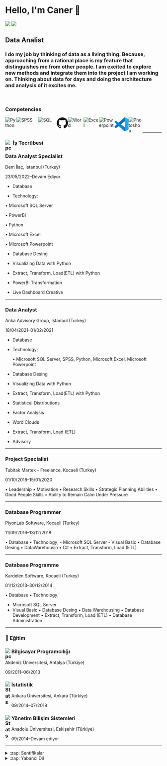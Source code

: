 # Hello, I'm Caner 👋 
<a href="mailto:cner.un@gmail.com?"><img src="https://img.shields.io/badge/gmail-%23DD0031.svg?&style=for-the-badge&logo=gmail&logoColor=white"/></a>
<a href="https://www.linkedin.com/in/canerun"><img src="https://img.shields.io/badge/LinkedIn-%23DD0031.svg?&style=for-the-badge&logo=LinkedIn&logoColor=white&color=blue"/></a>



## Data Analist

### I do my job by thinking of data as a living thing.  Because, approaching from a rational place is my feature that distinguishes me from other people.  I am excited to explore new methods and integrate them into the project I am working on.  Thinking about data for days and doing the architecture and analysis of it excites me.




<br />

### Competencies

<img align="left" alt="Python" width="36px" src="https://upload.wikimedia.org/wikipedia/commons/thumb/c/c3/Python-logo-notext.svg/1200px-Python-logo-notext.svg.png" />
<img align="left" alt="SPSS" width="70px" src="https://external-content.duckduckgo.com/iu/?u=https%3A%2F%2Fwww.gvsu.edu%2Fcms4%2Fasset%2F4CE39E3F-BF40-0D23-0D675539A8F525E7%2Fhawdmoorm_x_1hy8mzgxqbwo45pfysz8u93t0pjjt0u.png&f=1&nofb=1" />
<img align="left" alt="SQL" width="60px" src="https://external-content.duckduckgo.com/iu/?u=https%3A%2F%2Fcdn.analyticsvidhya.com%2Fwp-content%2Fuploads%2F2020%2F06%2Fsql-logo.png&f=1&nofb=1" />
<img align="left" alt="GitHub" width="36px" src="https://raw.githubusercontent.com/github/explore/78df643247d429f6cc873026c0622819ad797942/topics/github/github.png" />
<img align="left" alt="Word" width="50px" src="https://logodownload.org/wp-content/uploads/2018/10/word-logo-0.png" />
<img align="left" alt="Excel" width="50px" src="https://logodownload.org/wp-content/uploads/2020/04/excel-logo-0.png" />
<img align="left" alt="Powerpoint" width="50px" src="https://logodownload.org/wp-content/uploads/2020/04/microsoft-powerpoint-logo-0.png" />
<img align="left" alt="Visual Studio Code" width="45px" src="https://raw.githubusercontent.com/github/explore/80688e429a7d4ef2fca1e82350fe8e3517d3494d/topics/visual-studio-code/visual-studio-code.png" />
<img align="left" alt="Photoshop" width="45px" src="https://upload.wikimedia.org/wikipedia/commons/thumb/c/cf/Adobe_Photoshop_Express_logo.svg/2101px-Adobe_Photoshop_Express_logo.svg.png" />
<br />
<br />

---

### <img align="left" alt="pc" width=25 src="https://github.githubassets.com/images/icons/emoji/unicode/23f1.png" /> İş Tecrübesi

### Data Analyst Specialist  
  Dem İlaç, İstanbul (Turkey)
  

  23/05/2022–Devam Ediyor
  
-	Database
 
-	Technology;

•	Microsoft SQL Server

•	PowerBI

•	Python

•	Microsoft Excel

•	Microsoft Powerpoint

-	Database Desing

-	Visualizing Data with Python

-	Extract, Transform, Load(ETL) with Python

-	PowerBI Transformation

-	Live Dashboard Creative


 ---

### Data Analyst
 Anka Advisory Group, İstanbul (Turkey)
  

  18/04/2021–01/02/2021
 

-	Database

-	Technology;

    •	Microsoft SQL Server, SPSS, Python, Microsoft Excel, Microsoft Powerpoint
    
-	Database Desing

-	Visualizing Data with Python

-	Extract, Transform, Load(ETL) with Python

-	Statistical Distributions

-	Factor Analysis

-	Word Clouds

-	Extract, Transform, Load (ETL)

-	Advisory

---
### Project Specialist
  Tubitak Martek - Freelance, Kocaeli (Turkey)
  
  
  01/10/2018–15/01/2020	
  
•	Leadership
•	Motivation
•	Research Skills
•	Strategic Planning Abilities
•	Good People Skills
•	Ability to Remain Calm Under Pressure

---
### Database Programmer
  PiyonLab Software, Kocaeli (Turkey)
  
  
  11/09/2016–13/12/2018
 
•	Database
•	Technology;
      -	Microsoft SQL Server
      -	Visual Basic
•	Database Desing
•	DataWarehousin
•	C#
•	Extract, Transform, Load (ETL)

 ---
### Database Programme
  Kardelen Software, Kocaeli (Turkey)
  
  
  01/12/2013–30/12/2014

•	Database
•	Technology;
-	Microsoft SQL Server
-	Visual Basic
•	Database Desing
•	Data Warehousing
•	Database Development
•	Extract, Transform, Load (ETL)
•	Database Administration

---

### 📕 Eğitim


### <img align="left" alt="pc" width=20 src="https://github.githubassets.com/images/icons/emoji/unicode/1f4bb.png" /> Bilgisayar Programcılığı
Akdeniz Üniversitesi, Antalya (Türkiye)

09/2011–06/2013

### <img align="left" alt="Stats" width=20 src="https://github.githubassets.com/images/icons/emoji/unicode/1f4ca.png" />İstatistik
Ankara Üniversitesi, Ankara (Türkiye)

09/2014–07/2018	

### <img align="left" alt="Stats" width=20 src="https://github.githubassets.com/images/icons/emoji/unicode/1f4da.png" /> Yönetim Bilişim Sistemleri
Anadolu Üniversitesi, Eskişehir (Türkiye)

09/2014–Devam ediyor

---

<details>
  <summary>:zap: Sentifikalar </summary>
  -<b>Power BI </b>
  
      BTK Academy  /  Issued Jan 2022
      •	Creating a Dashboard
      •	Connecting The Database
      •	Creating Live Visual Content
      •	Power Query

  
  -<b>AWS Certified Machine Learning Specialty</b>
  
      Sundog Education   /  Issued Jan 2022 
      
      •	S3 Pucket (SQL Queries)
      •	AWS Lambda (Run code without thinking about servers)
      •	Amazon Athena (Query data in S3 using SQL)
      •	Amazon Kinesis( Analyze real-time video and data streams)
      •	AWS Data Pipeline (Orchestration service for periodic, data-driven workflows) 
      •	AWS Glue (Simple, scalable, and serverless data integration)
      •	AWS Lake Formation (Build a secure data lake in days) 
       
        As a graduation project, I uploaded the data to the AWS Cloud and created the architecture here, then I did the ETL operations using Athena, then I connected this data lake with Python.  I visualized the data I got from here using the matplotlib library.  Then I uploaded this visual data back to the cloud.  I gave the necessary permissions from the AWS Identity and Access Management (IAM) portal so that all employees can see it, so that the people I want can see it.

  
  -<b>Python for Data Science </b>
  
      Udemy /  04/2021
      
      •	Matplotlip
      •	Pandas
      •	OpenCv
      •	Pogo3
      •	Tweepy

  
  -<b>Ustazy English Grammar</b>
  
      Udemy /   04/2021
  
  -<b>Volunteer Creative Drama Instructor</b>
  
      European Solidarity Corps for Youth (ESC4Y)– Issued Nov 2020 



</details>

<details>
  <summary>:zap: Yabancı Dil </summary>

 

</details>

[LinkedIn]: https://www.linkedin.com/in/canerun


